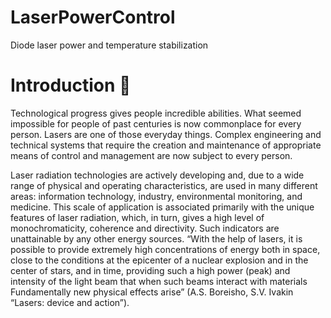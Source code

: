 # LaserPowerControl
Diode laser power and temperature stabilization


# Introduction 📝
Technological progress gives people incredible abilities. What seemed impossible for people of past centuries is now commonplace for every person. Lasers are one of those everyday things. Complex engineering and technical systems that require the creation and maintenance of appropriate means of control and management are now subject to every person. 

Laser radiation technologies are actively developing and, due to a wide range of physical and operating characteristics, are used in many different areas: information technology, industry, environmental monitoring, and medicine. This scale of application is associated primarily with the unique features of laser radiation, which, in turn, gives a high level of monochromaticity, coherence and directivity. Such indicators are unattainable by any other energy sources. “With the help of lasers, it is possible to provide extremely high concentrations of energy both in space, close to the conditions at the epicenter of a nuclear explosion and in the center of stars, and in time, providing such a high power (peak) and intensity of the light beam that when such beams interact with materials Fundamentally new physical effects arise” (A.S. Boreisho, S.V. Ivakin “Lasers: device and action”).


# 
